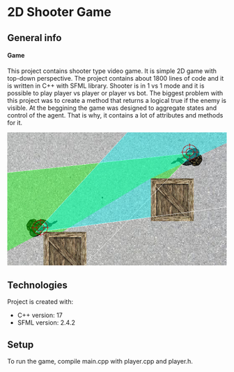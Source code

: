 # 2D Shooter Game

## General info

#### Game
This project contains shooter type video game. It is simple 2D game with top-down perspective. The project contains about 1800 lines of code and it is written in C++ with SFML library. Shooter is in 1 vs 1 mode and it is possible to play player vs player or player vs bot. The biggest problem with this project was to create a method that returns a logical true if the enemy is visible. At the beggining the game was designed to aggregate states and control of the agent. That is why, it contains a lot of attributes and methods for it. 

![](Screen/screen.png)


## Technologies

Project is created with:
* C++ version: 17
* SFML version: 2.4.2


## Setup
To run the game, compile main.cpp with player.cpp and player.h.




